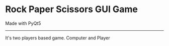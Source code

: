 # Rock Paper Scissors GUI Game
Made with PyQt5 
_____________
It's two players based game. Computer and Player

